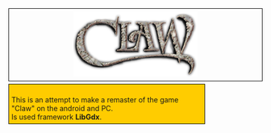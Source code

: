 <style>
   div {
    border: 1px solid black; /* Параметры рамки */
    padding: 5px; /* Поля вокруг текста */
    margin-bottom: 5px; /* Отступ снизу */
   }
   #center { text-align: center; }
   .content {
    width: 75%; /* Ширина слоя */
    background: #fc0; /* Цвет фона */
   }
  </style>
  <div id="center">
<img src="https://github.com/Mammma/Claw-game/blob/master/android/assets/clawLogo.png?raw=true" alt="Claw" width=50% height=50%>
</div>
<div class="content">
<br>
This is an attempt to make a remaster of the game "Claw" on the android and PC.<br>
Is used framework <b>LibGdx</b>. 
  </div>
